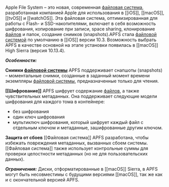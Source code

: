 Apple File System – это новая, современная [файловая система](Что%20такое%20ФС.md), разработанная компанией Apple для использования в [[iOS]], [[macOS]], [[tvOS]] и [[watchOS]]. Эта файловая система, оптимизированная для работы с Flash- и SSD-накопителями, включает в себя возможность шифрования, копирование при записи, space sharing, клонирование [файлов](файл) и папок, создание снимков (snapshots).APFS стала [файловой системой](Что%20такое%20ФС.md) по умолчанию в [[iOS]] версии 10.3. Возможность выбрать APFS в качестве основной на этапе установки появилась в [[macOS]] High Sierra (версия 10.13.4).

***Особенности:***

**Снимки [файловой системы](Что%20такое%20ФС.md)**
APFS поддерживает снапшоты (snapshots) – моментальные снимки, созданные в заданный момент времени экземпляры [файловой системы](Что%20такое%20ФС.md), предназначенные только для чтения.

**[[Шифрование]]**
APFS шифрует содержание [файлов](файл), а также чувствительных метаданных. Она поддерживает следующие модели шифрования для каждого тома в контейнере:
- без шифрования
- один ключ шифрования
- мультиключ шифрования, который шифрует каждый файл с отдельным ключом и метаданные, зашифрованные другим ключом.

**Защита от сбоев**
[[Файловая система]] APFS разработана, чтобы избежать повреждения метаданных, вызванных сбоем системы. [[Файловая система]] также использует контрольные суммы для проверки целостности метаданных (но не для пользовательских данных).

***Ограничения:***
Диски, отформатированные в [[macOS]] Sierra, в APFS могут быть несовместимы с будущими версиями [[macOS]], так же как и с окончательной версией APFS.
